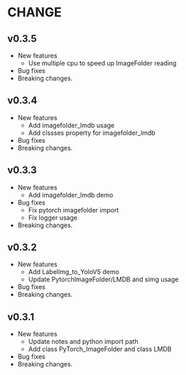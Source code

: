 
# CHANGE

## v0.3.5

* New features
  * Use multiple cpu to speed up ImageFolder reading
* Bug fixes
* Breaking changes.

## v0.3.4

* New features
  * Add imagefolder_lmdb usage
  * Add clssses property for imagefolder_lmdb
* Bug fixes
* Breaking changes.

## v0.3.3

* New features
  * Add imagefolder_lmdb demo
* Bug fixes
  * Fix pytorch imagefolder import
  * Fix logger usage
* Breaking changes.

## v0.3.2

* New features
  * Add LabelImg_to_YoloV5 demo
  * Update PytorchImageFolder/LMDB and simg usage
* Bug fixes
* Breaking changes.

## v0.3.1

* New features
  * Update notes and python import path
  * Add class PyTorch_ImageFolder and class LMDB
* Bug fixes
* Breaking changes.